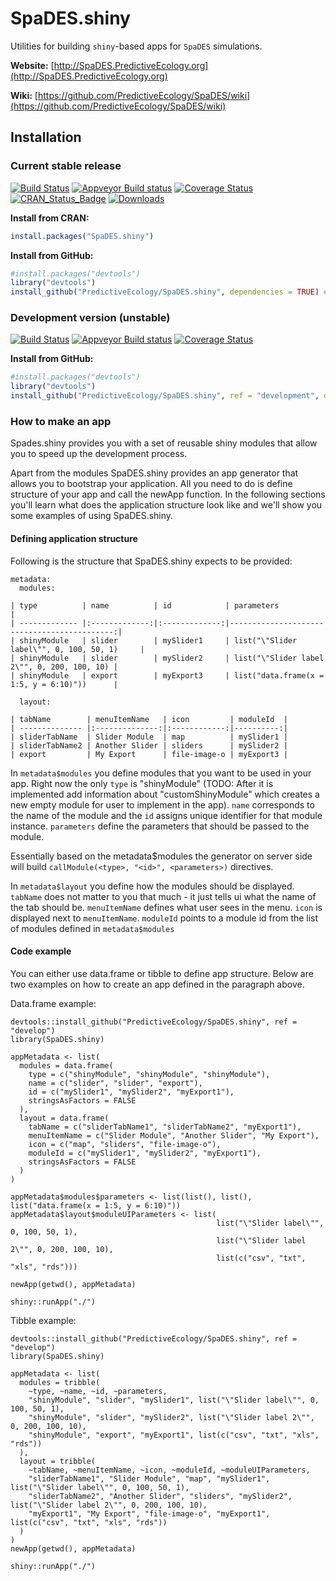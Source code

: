 # SpaDES.shiny

Utilities for building `shiny`-based apps for `SpaDES` simulations.

**Website:** [http://SpaDES.PredictiveEcology.org](http://SpaDES.PredictiveEcology.org)

**Wiki:** [https://github.com/PredictiveEcology/SpaDES/wiki](https://github.com/PredictiveEcology/SpaDES/wiki)

## Installation

### Current stable release

[![Build Status](https://travis-ci.org/PredictiveEcology/SpaDES.shiny.svg?branch=master)](https://travis-ci.org/PredictiveEcology/SpaDES.shiny)
[![Appveyor Build status](https://ci.appveyor.com/api/projects/status/2fxqhgk6miv2fytd/branch/master?svg=true)](https://ci.appveyor.com/project/achubaty/spades.shiny/branch/master)
[![Coverage Status](https://coveralls.io/repos/github/PredictiveEcology/SpaDES.shiny/badge.svg?branch=master)](https://coveralls.io/github/PredictiveEcology/SpaDES.shiny?branch=master)
[![CRAN_Status_Badge](http://www.r-pkg.org/badges/version/SpaDES.shiny)](https://cran.r-project.org/package=SpaDES.shiny)
[![Downloads](http://cranlogs.r-pkg.org/badges/grand-total/SpaDES.shiny)](https://cran.r-project.org/package=SpaDES.shiny)

**Install from CRAN:**

```r
install.packages("SpaDES.shiny")
```

**Install from GitHub:**

```r
#install.packages("devtools")
library("devtools")
install_github("PredictiveEcology/SpaDES.shiny", dependencies = TRUE) # stable
```

### Development version (unstable)

[![Build Status](https://travis-ci.org/PredictiveEcology/SpaDES.shiny.svg?branch=development)](https://travis-ci.org/PredictiveEcology/SpaDES.shiny)
[![Appveyor Build status](https://ci.appveyor.com/api/projects/status/2fxqhgk6miv2fytd/branch/development?svg=true)](https://ci.appveyor.com/project/achubaty/spades.shiny/branch/development)
[![Coverage Status](https://coveralls.io/repos/github/PredictiveEcology/SpaDES.shiny/badge.svg?branch=development)](https://coveralls.io/github/PredictiveEcology/SpaDES.shiny?branch=development)

**Install from GitHub:**

```r
#install.packages("devtools")
library("devtools")
install_github("PredictiveEcology/SpaDES.shiny", ref = "development", dependencies = TRUE) # unstable
```

### How to make an app

Spades.shiny provides you with a set of reusable shiny modules that allow you to speed up the development process.

Apart from the modules SpaDES.shiny provides an app generator that allows you to bootstrap your application. All you need to do is define structure of your app and call the newApp function. In the following sections you'll learn what does the application structure look like and we'll show you some examples of using SpaDES.shiny.

#### Defining application structure

Following is the structure that SpaDES.shiny expects to be provided:

```
metadata:
  modules:
```


    | type          | name          | id            | parameters                                  |
    | ------------- |:-------------:|:-------------:|--------------------------------------------:|
    | shinyModule   | slider        | mySlider1     | list("\"Slider label\"", 0, 100, 50, 1)     |
    | shinyModule   | slider        | mySlider2     | list("\"Slider label 2\"", 0, 200, 100, 10) |
    | shinyModule   | export        | myExport3     | list("data.frame(x = 1:5, y = 6:10)"))      |

```
  layout:
```


    | tabName        | menuItemName   | icon         | moduleId  |
    | -------------- |:--------------:|:------------:|----------:|
    | sliderTabName  | Slider Module  | map          | mySlider1 |
    | sliderTabName2 | Another Slider | sliders      | mySlider2 |
    | export         | My Export      | file-image-o | myExport3 |

In `metadata$modules` you define modules that you want to be used in your app. Right now the only `type` is "shinyModule" (TODO: After it is implemented add information about "customShinyModule" which creates a new empty module for user to implement in the app). `name` corresponds to the name of the module and the `id` assigns unique identifier for that module instance. `parameters` define the parameters that should be passed to the module.

Essentially based on the metadata$modules the generator on server side will build `callModule(<type>, "<id>", <parameters>)` directives.

In `metadata$layout` you define how the modules should be displayed. `tabName` does not matter to you that much - it just tells ui what the name of the tab should be. `menuItemName` defines what user sees in the menu. `icon` is displayed next to `menuItemName`. `moduleId` points to a module id from the list of modules defined in `metadata$modules`

#### Code example

You can either use data.frame or tibble to define app structure. Below are two examples on how to create an app defined in the paragraph above.

Data.frame example:
```
devtools::install_github("PredictiveEcology/SpaDES.shiny", ref = "develop")
library(SpaDES.shiny)

appMetadata <- list(
  modules = data.frame(
    type = c("shinyModule", "shinyModule", "shinyModule"),
    name = c("slider", "slider", "export"),
    id = c("mySlider1", "mySlider2", "myExport1"),
    stringsAsFactors = FALSE
  ),
  layout = data.frame(
    tabName = c("sliderTabName1", "sliderTabName2", "myExport1"),
    menuItemName = c("Slider Module", "Another Slider", "My Export"),
    icon = c("map", "sliders", "file-image-o"),
    moduleId = c("mySlider1", "mySlider2", "myExport1"),
    stringsAsFactors = FALSE
  )
)

appMetadata$modules$parameters <- list(list(), list(), list("data.frame(x = 1:5, y = 6:10)"))
appMetadata$layout$moduleUIParameters <- list(
                                              list("\"Slider label\"", 0, 100, 50, 1),
                                              list("\"Slider label 2\"", 0, 200, 100, 10),
                                              list(c("csv", "txt", "xls", "rds")))

newApp(getwd(), appMetadata)

shiny::runApp("./")
```

Tibble example:
```
devtools::install_github("PredictiveEcology/SpaDES.shiny", ref = "develop")
library(SpaDES.shiny)

appMetadata <- list(
  modules = tribble(
    ~type, ~name, ~id, ~parameters,
    "shinyModule", "slider", "mySlider1", list("\"Slider label\"", 0, 100, 50, 1),
    "shinyModule", "slider", "mySlider2", list("\"Slider label 2\"", 0, 200, 100, 10),
    "shinyModule", "export", "myExport1", list(c("csv", "txt", "xls", "rds"))
  ),
  layout = tribble(
    ~tabName, ~menuItemName, ~icon, ~moduleId, ~moduleUIParameters,
    "sliderTabName1", "Slider Module", "map", "mySlider1", list("\"Slider label\"", 0, 100, 50, 1),
    "sliderTabName2", "Another Slider", "sliders", "mySlider2", list("\"Slider label 2\"", 0, 200, 100, 10),
    "myExport1", "My Export", "file-image-o", "myExport1", list(c("csv", "txt", "xls", "rds"))
  )
)
newApp(getwd(), appMetadata)

shiny::runApp("./")
```
